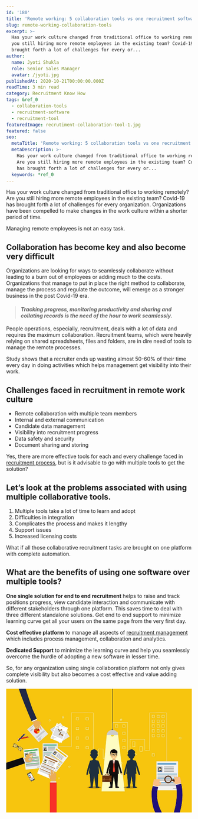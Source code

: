 ```yaml
---
id: '180'
title: 'Remote working: 5 collaboration tools vs one recruitment software'
slug: remote-working-collaboration-tools
excerpt: >-
  Has your work culture changed from traditional office to working remotely? Are
  you still hiring more remote employees in the existing team? Covid-19 has
  brought forth a lot of challenges for every or...
author:
  name: Jyoti Shukla
  role: Senior Sales Manager
  avatar: /jyoti.jpg
publishedAt: 2020-10-21T00:00:00.000Z
readTime: 3 min read
category: Recruitment Know How
tags: &ref_0
  - collaboration-tools
  - recruitment-software
  - recruitment-tool
featuredImage: recrutiment-collaboration-tool-1.jpg
featured: false
seo:
  metaTitle: 'Remote working: 5 collaboration tools vs one recruitment software'
  metaDescription: >-
    Has your work culture changed from traditional office to working remotely?
    Are you still hiring more remote employees in the existing team? Covid-19
    has brought forth a lot of challenges for every or...
  keywords: *ref_0
---
```


Has your work culture changed from traditional office to working remotely? Are you still hiring more remote employees in the existing team? Covid-19 has brought forth a lot of challenges for every organization. Organizations have been compelled to make changes in the work culture within a shorter period of time.

Managing remote employees is not an easy task.  

<!--more-->

## Collaboration has become key and also become very difficult

Organizations are looking for ways to seamlessly collaborate without leading to a burn out of employees or adding much to the costs. Organizations that manage to put in place the right method to collaborate, manage the process and regulate the outcome, will emerge as a stronger business in the post Covid-19 era.

> #### _Tracking progress, monitoring productivity and sharing and collating records is the need of the hour to work seamlessly._

People operations, especially, recruitment, deals with a lot of data and requires the maximum collaboration. Recruitment teams, which were heavily relying on shared spreadsheets, files and folders, are in dire need of tools to manage the remote processes.

Study shows that a recruiter ends up wasting almost 50-60% of their time every day in doing activities which helps management get visibility into their work.

## **Challenges faced in recruitment in remote work culture**

- Remote collaboration with multiple team members
- Internal and external communication
- Candidate data management
- Visibility into recruitment progress
- Data safety and security
- Document sharing and storing

Yes, there are more effective tools for each and every challenge faced in [recruitment process](https://www.thetalentpool.ai/blogs/covid-19-reset-and-revamp-the-recruitment-process), but is it advisable to go with multiple tools to get the solution?

## **Let’s look at the problems associated with using multiple collaborative tools.**

1. Multiple tools take a lot of time to learn and adopt
2. Difficulties in integration
3. Complicates the process and makes it lengthy
4. Support issues
5. Increased licensing costs

What if all those collaborative recruitment tasks are brought on one platform with complete automation.

## **What are the benefits of using one software over multiple tools?**

**One single solution for end to end recruitment** helps to raise and track positions progress, view candidate interaction and communicate with different stakeholders through one platform. This saves time to deal with three different standalone solutions. Get end to end support to minimize learning curve get all your users on the same page from the very first day.

**Cost effective platform** to manage all aspects of [recruitment management](https://www.thetalentpool.ai) which includes process management, collaboration and analytics.

**Dedicated Support** to minimize the learning curve and help you seamlessly overcome the hurdle of adopting a new software in lesser time.

So, for any organization using single collaboration platform not only gives complete visibility but also becomes a cost effective and value adding solution.

![recruitment-collaboration-tools](images/recrutiment-collaboration-tool-1.jpg)
